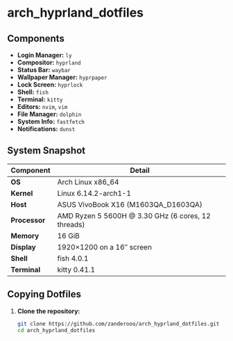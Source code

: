 # arch_hyprland_dotfiles

## Components

- **Login Manager:** `ly`  
- **Compositor:** `hyprland`  
- **Status Bar:** `waybar`  
- **Wallpaper Manager:** `hyprpaper`  
- **Lock Screen:** `hyprlock`  
- **Shell:** `fish`  
- **Terminal:** `kitty`  
- **Editors:** `nvim`, `vim`  
- **File Manager:** `dolphin`  
- **System Info:** `fastfetch`  
- **Notifications:** `dunst`  

## System Snapshot

| Component    | Detail                                               |
|--------------|------------------------------------------------------|
| **OS**       | Arch Linux x86_64                                    |
| **Kernel**   | Linux 6.14.2-arch1-1                                   |
| **Host**     | ASUS VivoBook X16 (M1603QA_D1603QA)                    |
| **Processor**| AMD Ryzen 5 5600H @ 3.30 GHz (6 cores, 12 threads)     |
| **Memory**   | 16 GiB                                              |
| **Display**  | 1920×1200 on a 16″ screen                             |
| **Shell**    | fish 4.0.1                                           |
| **Terminal** | kitty 0.41.1                                         |

## Copying Dotfiles

1. **Clone the repository:**

   ```bash
   git clone https://github.com/zanderooo/arch_hyprland_dotfiles.git
   cd arch_hyprland_dotfiles


